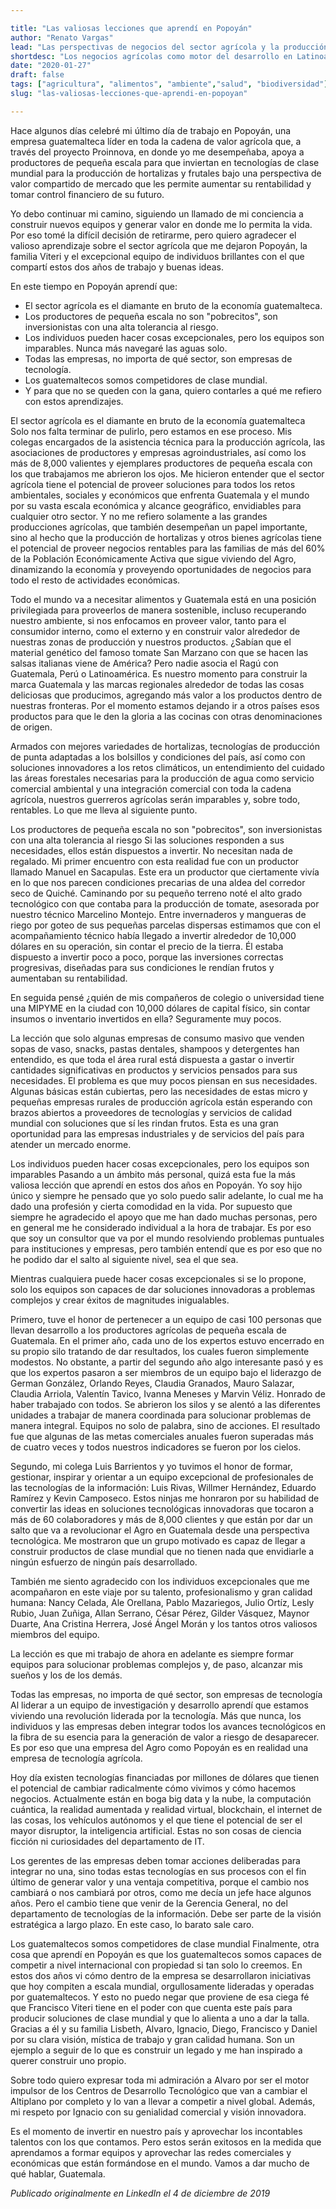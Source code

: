 ```yaml
---

title: "Las valiosas lecciones que aprendí en Popoyán"
author: "Renato Vargas"
lead: "Las perspectivas de negocios del sector agrícola y la producción de alimentos que aprendí al trabajar en una innovadora empresa en Latinoamérica."
shortdesc: "Los negocios agrícolas como motor del desarrollo en Latinoamérica"
date: "2020-01-27"
draft: false
tags: ["agricultura", "alimentos", "ambiente","salud", "biodiversidad"]
slug: "las-valiosas-lecciones-que-aprendi-en-popoyan"

---
```


Hace algunos días celebré mi último día de trabajo en Popoyán, una empresa guatemalteca líder en toda la cadena de valor agrícola que, a través del proyecto Proinnova, en donde yo me desempeñaba, apoya a productores de pequeña escala para que inviertan en tecnologías de clase mundial para la producción de hortalizas y frutales bajo una perspectiva de valor compartido de mercado que les permite aumentar su rentabilidad y tomar control financiero de su futuro.

Yo debo continuar mi camino, siguiendo un llamado de mi conciencia a construir nuevos equipos y generar valor en donde me lo permita la vida. Por eso tomé la difícil decisión de retirarme, pero quiero agradecer el valioso aprendizaje sobre el sector agrícola que me dejaron Popoyán, la familia Viteri y el excepcional equipo de individuos brillantes con el que compartí estos dos años de trabajo y buenas ideas. 

En este tiempo en Popoyán aprendí que:

* El sector agrícola es el diamante en bruto de la economía guatemalteca.
* Los productores de pequeña escala no son "pobrecitos", son inversionistas con una alta tolerancia al riesgo.
* Los individuos pueden hacer cosas excepcionales, pero los equipos son imparables. Nunca más navegaré las aguas solo.
* Todas las empresas, no importa de qué sector, son empresas de tecnología.
* Los guatemaltecos somos competidores de clase mundial.
* Y para que no se queden con la gana, quiero contarles a qué me refiero con estos aprendizajes.

El sector agrícola es el diamante en bruto de la economía guatemalteca 
Solo nos falta terminar de pulirlo, pero estamos en ese proceso. Mis colegas encargados de la asistencia técnica para la producción agrícola, las asociaciones de productores y empresas agroindustriales, así como los más de 8,000 valientes y ejemplares productores de pequeña escala con los que trabajamos me abrieron los ojos. Me hicieron entender que el sector agrícola tiene el potencial de proveer soluciones para todos los retos ambientales, sociales y económicos que enfrenta Guatemala y el mundo por su vasta escala económica y alcance geográfico, envidiables para cualquier otro sector. Y no me refiero solamente a las grandes producciones agrícolas, que también desempeñan un papel importante, sino al hecho que la producción de hortalizas y otros bienes agrícolas tiene el potencial de proveer negocios rentables para las familias de más del 60% de la Población Económicamente Activa que sigue viviendo del Agro, dinamizando la economía y proveyendo oportunidades de negocios para todo el resto de actividades económicas. 

Todo el mundo va a necesitar alimentos y Guatemala está en una posición privilegiada para proveerlos de manera sostenible, incluso recuperando nuestro ambiente, si nos enfocamos en proveer valor, tanto para el consumidor interno, como el externo y en construir valor alrededor de nuestras zonas de producción y nuestros productos. ¿Sabían que el material genético del famoso tomate San Marzano con que se hacen las salsas italianas viene de América? Pero nadie asocia el Ragú con Guatemala, Perú o Latinoamérica. Es nuestro momento para construir la marca Guatemala y las marcas regionales alrededor de todas las cosas deliciosas que producimos, agregando más valor a los productos dentro de nuestras fronteras. Por el momento estamos dejando ir a otros países esos productos para que le den la gloria a las cocinas con otras denominaciones de origen.

Armados con mejores variedades de hortalizas, tecnologías de producción de punta adaptadas a los bolsillos y condiciones del país, así como con soluciones innovadores a los retos climáticos, un entendimiento del cuidado las áreas forestales necesarias para la producción de agua como servicio comercial ambiental y una integración comercial con toda la cadena agrícola, nuestros guerreros agrícolas serán imparables y, sobre todo, rentables. Lo que me lleva al siguiente punto.

Los productores de pequeña escala no son "pobrecitos", son inversionistas con una alta tolerancia al riesgo 
Si las soluciones responden a sus necesidades, ellos están dispuestos a invertir. No necesitan nada de regalado. Mi primer encuentro con esta realidad fue con un productor llamado Manuel en Sacapulas. Este era un productor que ciertamente vivía en lo que nos parecen condiciones precarias de una aldea del corredor seco de Quiché. Caminando por su pequeño terreno noté el alto grado tecnológico con que contaba para la producción de tomate, asesorada por nuestro técnico Marcelino Montejo. Entre invernaderos y mangueras de riego por goteo de sus pequeñas parcelas dispersas estimamos que con el acompañamiento técnico había llegado a invertir alrededor de 10,000 dólares en su operación, sin contar el precio de la tierra. Él estaba dispuesto a invertir poco a poco, porque las inversiones correctas progresivas, diseñadas para sus condiciones le rendían frutos y aumentaban su rentabilidad.

En seguida pensé ¿quién de mis compañeros de colegio o universidad tiene una MIPYME en la ciudad con 10,000 dólares de capital físico, sin contar insumos o inventario invertidos en ella? Seguramente muy pocos. 

La lección que solo algunas empresas de consumo masivo que venden sopas de vaso, snacks, pastas dentales, shampoos y detergentes han entendido, es que toda el área rural está dispuesta a gastar o invertir cantidades significativas en productos y servicios pensados para sus necesidades. El problema es que muy pocos piensan en sus necesidades. Algunas básicas están cubiertas, pero las necesidades de estas micro y pequeñas empresas rurales de producción agrícola están esperando con brazos abiertos a proveedores de tecnologías y servicios de calidad mundial con soluciones que sí les rindan frutos. Esta es una gran oportunidad para las empresas industriales y de servicios del país para atender un mercado enorme.

Los individuos pueden hacer cosas excepcionales, pero los equipos son imparables
Pasando a un ámbito más personal, quizá esta fue la más valiosa lección que aprendí en estos dos años en Popoyán. Yo soy hijo único y siempre he pensado que yo solo puedo salir adelante, lo cual me ha dado una profesión y cierta comodidad en la vida. Por supuesto que siempre he agradecido el apoyo que me han dado muchas personas, pero en general me he considerado individual a la hora de trabajar. Es por eso que soy un consultor que va por el mundo resolviendo problemas puntuales para instituciones y empresas, pero también entendí que es por eso que no he podido dar el salto al siguiente nivel, sea el que sea. 

Mientras cualquiera puede hacer cosas excepcionales si se lo propone, solo los equipos son capaces de dar soluciones innovadoras a problemas complejos y crear éxitos de magnitudes inigualables. 

Primero, tuve el honor de pertenecer a un equipo de casi 100 personas que llevan desarrollo a los productores agrícolas de pequeña escala de Guatemala. En el primer año, cada uno de los expertos estuvo encerrado en su propio silo tratando de dar resultados, los cuales fueron simplemente modestos. No obstante, a partir del segundo año algo interesante pasó y es que los expertos pasaron a ser miembros de un equipo bajo el liderazgo de German González, Orlando Reyes, Claudia Granados, Mauro Salazar, Claudia Arriola, Valentín Tavico, Ivanna Meneses y Marvin Véliz. Honrado de haber trabajado con todos. Se abrieron los silos y se alentó a las diferentes unidades a trabajar de manera coordinada para solucionar problemas de manera integral. Equipos no solo de palabra, sino de acciones. El resultado fue que algunas de las metas comerciales anuales fueron superadas más de cuatro veces y todos nuestros indicadores se fueron por los cielos. 

Segundo, mi colega Luis Barrientos y yo tuvimos el honor de formar, gestionar, inspirar y orientar a un equipo excepcional de profesionales de las tecnologías de la información: Luis Rivas, Willmer Hernández, Eduardo Ramírez y Kevin Camposeco. Estos ninjas me honraron por su habilidad de convertir las ideas en soluciones tecnológicas innovadoras que tocaron a más de 60 colaboradores y más de 8,000 clientes y que están por dar un salto que va a revolucionar el Agro en Guatemala desde una perspectiva tecnológica. Me mostraron que un grupo motivado es capaz de llegar a construir productos de clase mundial que no tienen nada que envidiarle a ningún esfuerzo de ningún país desarrollado. 

También me siento agradecido con los individuos excepcionales que me acompañaron en este viaje por su talento, profesionalismo y gran calidad humana: Nancy Celada, Ale Orellana, Pablo Mazariegos, Julio Ortíz, Lesly Rubio, Juan Zuñiga, Allan Serrano, César Pérez, Gilder Vásquez, Maynor Duarte, Ana Cristina Herrera, José Ángel Morán y los tantos otros valiosos miembros del equipo.

La lección es que mi trabajo de ahora en adelante es siempre formar equipos para solucionar problemas complejos y, de paso, alcanzar mis sueños y los de los demás.

Todas las empresas, no importa de qué sector, son empresas de tecnología
Al liderar a un equipo de investigación y desarrollo aprendí que estamos viviendo una revolución liderada por la tecnología. Más que nunca, los individuos y las empresas deben integrar todos los avances tecnológicos en la fibra de su esencia para la generación de valor a riesgo de desaparecer. Es por eso que una empresa del Agro como Popoyán es en realidad una empresa de tecnología agrícola.

Hoy día existen tecnologías financiadas por millones de dólares que tienen el potencial de cambiar radicalmente cómo vivimos y cómo hacemos negocios. Actualmente están en boga big data y la nube, la computación cuántica, la realidad aumentada y realidad virtual, blockchain, el internet de las cosas, los vehículos autónomos y el que tiene el potencial de ser el mayor disruptor, la inteligencia artificial. Estas no son cosas de ciencia ficción ni curiosidades del departamento de IT.

Los gerentes de las empresas deben tomar acciones deliberadas para integrar no una, sino todas estas tecnologías en sus procesos con el fin último de generar valor y una ventaja competitiva, porque el cambio nos cambiará o nos cambiará por otros, como me decía un jefe hace algunos años. Pero el cambio tiene que venir de la Gerencia General, no del departamento de tecnologías de la información. Debe ser parte de la visión estratégica a largo plazo. En este caso, lo barato sale caro.

Los guatemaltecos somos competidores de clase mundial
Finalmente, otra cosa que aprendí en Popoyán es que los guatemaltecos somos capaces de competir a nivel internacional con propiedad si tan solo lo creemos. En estos dos años vi cómo dentro de la empresa se desarrollaron iniciativas que hoy compiten a escala mundial, orgullosamente lideradas y operadas por guatemaltecos. Y esto no puedo negar que proviene de esa ciega fé que Francisco Viteri tiene en el poder con que cuenta este país para producir soluciones de clase mundial y que lo alienta a uno a dar la talla. Gracias a él y su familia Lisbeth, Alvaro, Ignacio, Diego, Francisco y Daniel por su clara visión, mística de trabajo y gran calidad humana. Son un ejemplo a seguir de lo que es construir un legado y me han inspirado a querer construir uno propio.

Sobre todo quiero expresar toda mi admiración a Alvaro por ser el motor impulsor de los Centros de Desarrollo Tecnológico que van a cambiar el Altiplano por completo y lo van a llevar a competir a nivel global. Además, mi respeto por Ignacio con su genialidad comercial y visión innovadora.

Es el momento de invertir en nuestro país y aprovechar los incontables talentos con los que contamos. Pero estos serán exitosos en la medida que aprendamos a formar equipos y aprovechar las redes comerciales y económicas que están formándose en el mundo. Vamos a dar mucho de qué hablar, Guatemala.

_Publicado originalmente en LinkedIn el 4 de diciembre de 2019_